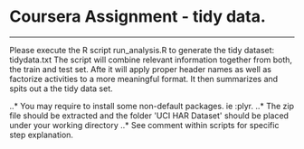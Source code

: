 # Coursera Assignment - tidy data.
____

Please execute the R script run_analysis.R to generate the tidy dataset: tidydata.txt
The script will combine relevant information together from both, the train and test set. Afte it will apply proper header names as well as factorize activities to a more meaningful format.  It then summarizes and spits out a the tidy data set.


..* You may require to install some non-default packages. ie :plyr.
..* The zip file should be extracted and the folder 'UCI HAR Dataset' should be placed under your working directory
..* See comment within scripts for specific step explanation.